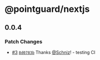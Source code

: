 # @pointguard/nextjs

## 0.0.4

### Patch Changes

- [#3](https://github.com/Schniz/pointguard/pull/3) [`8d0783b`](https://github.com/Schniz/pointguard/commit/8d0783b2aac867be3eaec57901b775df453b768f) Thanks [@Schniz](https://github.com/Schniz)! - testing CI
